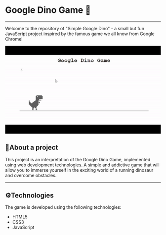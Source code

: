 # **Google Dino Game 🦖**

*****

 Welcome to the repository of "Simple Google Dino" - a small but fun JavaScript project inspired by the famous game we all know from Google Chrome!


![](https://github.com/kattrine99/simple-google-dino/blob/main/img/googledino.gif)

## 📝About a project

 This project is an interpretation of the Google Dino Game, implemented using web development technologies. A simple and addictive game that will allow you to immerse yourself in the exciting world of a running dinosaur and overcome obstacles.
*****
## ⚙️Technologies

 The game is developed using the following technologies:
  -  HTML5
  -  CSS3
  -  JavaScript


